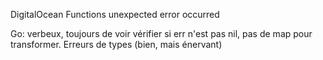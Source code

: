 DigitalOcean Functions unexpected error occurred


Go: verbeux, toujours de voir vérifier si err n'est pas nil, pas de map pour transformer.
Erreurs de types (bien, mais énervant)
